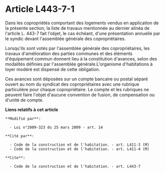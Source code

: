 # Article L443-7-1

Dans les copropriétés comportant des logements vendus en application de la présente section, la liste de travaux mentionnée
au dernier alinéa de l'article L. 443-7 fait l'objet, le cas échéant, d'une présentation annuelle par le syndic devant
l'assemblée générale des copropriétaires. 

Lorsqu'ils sont votés par l'assemblée générale des copropriétaires, les travaux d'amélioration des parties communes et des
éléments d'équipement commun donnent lieu à la constitution d'avances, selon des modalités définies par l'assemblée
générale.L'organisme d'habitations à loyer modéré est dispensé de cette obligation. 

Ces avances sont déposées sur un compte bancaire ou postal séparé ouvert au nom du syndicat des copropriétaires avec une
rubrique particulière pour chaque copropriétaire. Le compte et les rubriques ne peuvent faire l'objet d'aucune convention de
fusion, de compensation ou d'unité de compte.

**Liens relatifs à cet article**

	**Modifié par**:

	  - Loi n°2009-323 du 25 mars 2009 - art. 14

	**Cité par**:

	  - Code de la construction et de l'habitation. - art. L411-3 (M)
	  - Code de la construction et de l'habitation. - art. L411-4 (M)

	**Cite**:

	  - Code de la construction et de l'habitation. - art. L443-7
